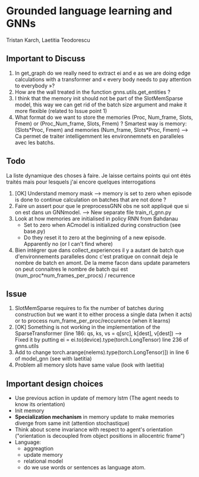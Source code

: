 # Grounded language learning and GNNs

Tristan Karch, Laetitia Teodorescu

## Important to Discuss

1. In get_graph do we really need to extract ei and e as we are doing edge calculations with a transformer and « every body needs to pay attention to everybody »?
2. How are the wall treated in the function gnns.utils.get_entities ?
3. I think that the memory init should not be part of the SlotMemSparse model, this way we can get rid of the batch size argument and make it more flexible (related to Issue point 1)
4. What format do we want to store the memories (Proc, Num_frame, Slots, Fmem) or (Proc_Num_frame, Slots, Fmem) ?
Smartest way is memory: (Slots\*Proc, Fmem) and memories (Num_frame, Slots\*Proc, Fmem) --> Ca permet de traiter intelligemment les environnemnets en paralleles avec les batchs.

	
## Todo

La liste dynamique des choses à faire. Je laisse certains points qui ont étés traités mais pour lesquels j'ai encore quelques interrogations


1. [OK] Understand memory mask —> memory is set to zero when episode is done to continue calculation on batches that are not done ?
4. Faire un assert pour que le preprocessGNN obs ne soit appliqué que si on est dans un GNNmodel. --> New separate file train\_rl_gnn.py 
5. Look at how memories are initialised in policy RNN from Bahdanau
	- Set to zero when ACmodel is initialized during construction (see base.py) 
	- Do they reset it to zero at the beginning of a new episode. Apparently no (or I can't find where)
1. Bien intégrer que dans collect_experiences il y a autant de batch que d'environnements paralleles donc c'est pratique on connait deja le nombre de batch en amont. De la meme facon dans update parameters on peut connaitres le nombre de batch qui est (num_proc\*num_frames_per_procs) / recurrence


## Issue
1. SlotMemSparse requires to fix the number of batches during construction but we want it to either process a single data (when it acts) or to process num\_frame\_per\_proc/reccurence (when it learns)
2. [OK] Something is not working in the implementation of the SparseTransformer (line 186:  qs, ks, vs = q[src], k[dest], v[dest])
--> Fixed it by putting ei = ei.to(device).type(torch.LongTensor) line 236 of gnns.utils
3. Add to change torch.arange(nelems).type(torch.LongTensor)]) in line 6 of model_gnn (see with laetitia)
4. Problem all memory slots have same value (look with laetitia)


## Important design choices

- Use previous action in update of memory lstm (The agent needs to know its orientation)
- Init memory 
- __Specialization mechanism__ in memory update to make memories diverge from same init (attention stochastique)
- Think about scene invariance with respect to agent's orientation ("orientation is decoupled from object positions in allocentric frame")
- Language:
	- aggreagtion
	- update memory
	- relational model
	- do we use words or sentences as language atom. 

